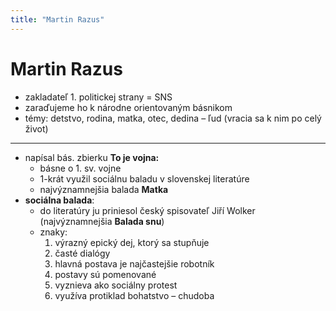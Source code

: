 ```yaml
---
title: "Martin Razus"
---
```

# Martin Razus
- zakladateľ 1. politickej strany = SNS
- zaraďujeme ho k národne orientovaným básnikom
- témy: detstvo, rodina, matka, otec, dedina – ľud (vracia sa k nim po celý život)
---
- napísal bás. zbierku **To je vojna:**
	-   básne o 1. sv. vojne
	-   1-krát využil sociálnu baladu v slovenskej literatúre
	-   najvýznamnejšia balada **Matka**
- **sociálna balada**:
	-   do literatúry ju priniesol český spisovateľ Jiří Wolker (najvýznamnejšia **Balada snu**)
	-   znaky:
		1. výrazný epický dej, ktorý sa stupňuje
		2. časté dialógy
		3. hlavná postava je najčastejšie robotník
		4. postavy sú pomenované
		5. vyznieva ako sociálny protest
		6. využíva protiklad bohatstvo – chudoba  